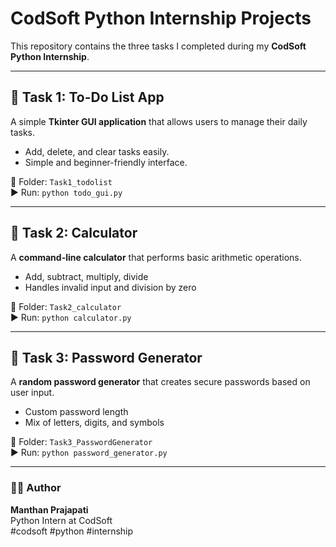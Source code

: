 # CodSoft Python Internship Projects

This repository contains the three tasks I completed during my **CodSoft Python Internship**.

---

## 🧩 Task 1: To-Do List App
A simple **Tkinter GUI application** that allows users to manage their daily tasks.
- Add, delete, and clear tasks easily.
- Simple and beginner-friendly interface.

📁 Folder: `Task1_todolist`  
▶️ Run: `python todo_gui.py`

---

## 🧮 Task 2: Calculator
A **command-line calculator** that performs basic arithmetic operations.
- Add, subtract, multiply, divide
- Handles invalid input and division by zero

📁 Folder: `Task2_calculator`  
▶️ Run: `python calculator.py`

---

## 🔐 Task 3: Password Generator
A **random password generator** that creates secure passwords based on user input.
- Custom password length
- Mix of letters, digits, and symbols

📁 Folder: `Task3_PasswordGenerator`  
▶️ Run: `python password_generator.py`

---

### 👨‍💻 Author
**Manthan Prajapati**  
Python Intern at CodSoft  
#codsoft #python #internship
